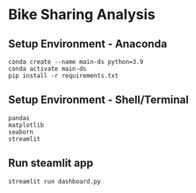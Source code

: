 # Bike Sharing Analysis 

## Setup Environment - Anaconda
```
conda create --name main-ds python=3.9
conda activate main-ds
pip install -r requirements.txt
```

## Setup Environment - Shell/Terminal
```
pandas
matplotlib
seaborn
streamlit

```

## Run steamlit app
```
streamlit run dashboard.py
```
